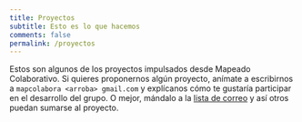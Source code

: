 ```yaml
---
title: Proyectos
subtitle: Esto es lo que hacemos
comments: false
permalink: /proyectos
---
```


Estos son algunos de los proyectos impulsados desde Mapeado Colaborativo. Si quieres proponernos algún proyecto, anímate a escribirnos a `mapcolabora <arroba> gmail.com` y explícanos cómo te gustaría participar en el desarrollo del grupo. O mejor, mándalo a la [lista de correo](https://groups.google.com/forum/#!forum/mapeado-colaborativo) y así otros puedan sumarse al proyecto.
